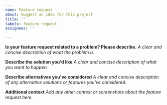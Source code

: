 ```yaml
---
name: Feature request
about: Suggest an idea for this project
title: ''
labels: feature request
assignees: ''

---
```


**Is your feature request related to a problem? Please describe.**
_A clear and concise description of what the problem is._

**Describe the solution you'd like**
_A clear and concise description of what you want to happen._

**Describe alternatives you've considered**
_A clear and concise description of any alternative solutions or features you've considered._

**Additional context**
_Add any other context or screenshots about the feature request here._
